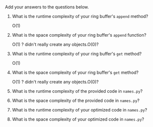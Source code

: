 Add your answers to the questions below.

1. What is the runtime complexity of your ring buffer's `append` method?
	
	O(1)

2. What is the space complexity of your ring buffer's `append` function?

	O(1) ? didn't really create any objects.O(0)?

3. What is the runtime complexity of your ring buffer's `get` method?

	O(1)

4. What is the space complexity of your ring buffer's `get` method?

	O(1) ? didn't really create any objects.O(0)?


5. What is the runtime complexity of the provided code in `names.py`?

6. What is the space complexity of the provided code in `names.py`?

7. What is the runtime complexity of your optimized code in `names.py`?

8. What is the space complexity of your optimized code in `names.py`?

